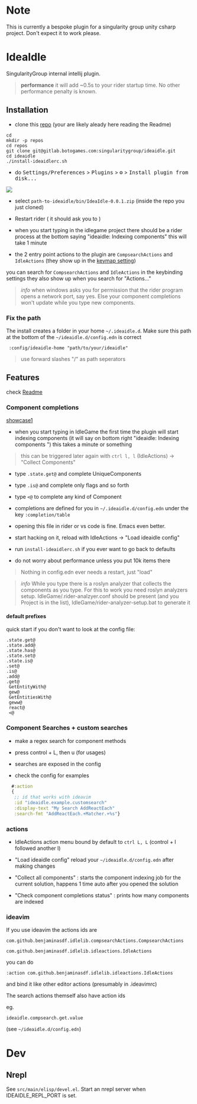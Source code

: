 # Note

This is currently a bespoke plugin for a singularity group unity csharp project.
Don't expect it to work please.

# IdeaIdle

<!-- Plugin description -->

SingularityGroup internal intellij plugin.

> **performance** it will add ~0.5s to your rider startup time.
> No other performance penalty is known.

## Installation

- clone this [repo](https://gitlab.botogames.com/singularitygroup/ideaidle)
(your are likely aleady here reading the Readme)

```
cd
mkdir -p repos
cd repos
git clone git@gitlab.botogames.com:singularitygroup/ideaidle.git
cd ideaidle
./install-ideaidlerc.sh
```
- do  <kbd>Settings/Preferences</kbd> > <kbd>Plugins</kbd> > <kbd>⚙️</kbd> > <kbd>Install plugin from disk...</kbd>

![](https://sg-support-bot-public.s3.amazonaws.com/ideaidle/plugin-from-disk.png)

- select `path-to-ideaidle/bin/IdeaIdle-0.0.1.zip` (inside the repo
  you just cloned)

- Restart rider ( it should ask you to )

- when you start typing in the idlegame project there should be a rider process at the bottom saying "ideaidle: Indexing components" this will take 1 minute

- the 2 entry point actions to the plugin are `CompsearchActions` and
  `IdleActions` (they show up in the [keymap setting](https://imgur.com/a/1FGqmA2))

you can search for  `CompsearchActions` and `IdleActions` in the keybinding settings
they also show up when you search for "Actions..."


> *info* when windows asks you for permission that the rider program
> opens a network port, say yes.
> Else your component completions won't update while you type new components.

### Fix the path
The install creates a folder in your home `~/.ideaidle.d`.
Make sure this path at the bottom of the `~/ideaidle.d/config.edn` is correct

```
 :config/ideaidle-home "path/to/your/ideaidle"
 ```

> use forward slashes "/" as path seperators


## Features

check [Readme](https://gitlab.botogames.com/singularitygroup/ideaidle)


### Component completions

[showcase1](https://i.imgur.com/fjdqw5C.png)

- when you start typing in IdleGame the first time the plugin will
  start indexing components
  (it will say on bottom right "ideaidle: Indexing components ")
  this takes a minute or something

> this can be triggered later again with `ctrl l, l` (IdleActions) -> "Collect Components"

- type `.state.get@` and complete UniqueComponents
- type `.is@`  and complete only flags and so forth
- type `<@` to complete any kind of Component

- completions are defined for you in `~/.ideaidle.d/config.edn` under the
  key `:completion/table`
- opening this file in rider or vs code is fine. Emacs even better.
- start hacking on it, reload with IdleActions -> "Load ideaidle config"
- run `install-ideaidlerc.sh` if you ever want to go back to defaults

- do not worry about performance unless you put 10k items there

> Nothing in config.edn ever needs a restart, just "load"

> *info* While you type there is a roslyn analyzer that collects the
> components as you type. For this to work you need roslyn analyzers setup.
> IdleGame/.rider-analzyer.conf should be present (and you Project is
> in the list), IdleGame/rider-analyzer-setup.bat to generate it

#### default prefixes

quick start if you don't want to look at the config file:

```
.state.get@
.state.add@
.state.has@
.state.set@
.state.is@
.set@
.is@
.add@
.get@
 GetEntityWith@
 gew@
 GetEntitiesWith@
 geww@
 react@
 <@
```


### Component Searches + custom searches

- make a regex search for component methods
- press control + L, then u (for usages)

- searches are exposed in the config
- check the config for examples

``` clojure
  #:action
  {
   ;; id that works with ideavim
   :id "ideaidle.example.customsearch"
   :display-text "My Search AddReactEach"
   :search-fmt "AddReactEach.+Matcher.+%s"}
```

### actions

- IdleActions action menu bound by default to `ctrl L, L` (control + l
  followed another l)

- "Load ideaidle config" reload your `~/ideaidle.d/config.edn` after
  making changes

- "Collect all components" : starts the component indexing job for the
  current solution, happens 1 time auto after you opened the solution

- "Check component completions status" : prints how many components
  are indexed


### ideavim

If you use ideavim the actions ids are

	com.github.benjaminasdf.idlelib.compsearchActions.CompsearchActions

	com.github.benjaminasdf.idlelib.idleactions.IdleActions

you can do

	:action com.github.benjaminasdf.idlelib.idleactions.IdleActions

and bind it like other editor actions (presumably in .ideavimrc)

The search actions themself also have action ids

eg.

	ideaidle.compsearch.get.value

(see `~/ideaidle.d/config.edn`)

<!-- Plugin description end -->

# Dev

## Nrepl
See  `src/main/elisp/devel.el`. Start an nrepl server when
IDEAIDLE_REPL_PORT is set.

